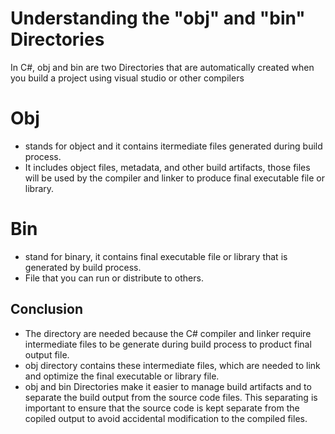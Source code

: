# Understanding the "obj" and "bin" Directories

In C#, obj and bin are two Directories that are automatically created when you build a project using visual studio or other compilers

# Obj
- stands for object and it contains itermediate files generated during build process.
- It includes object files, metadata, and other build artifacts, those files will be used by the compiler and linker to produce final executable file or library.

# Bin
- stand for binary, it contains final executable file or library that is generated by build process.
- File that you can run or distribute to others.

## Conclusion
- The directory are needed because the C# compiler and linker require intermediate files to be generate during build process to product final output file.
- obj directory contains these intermediate files, which are needed to link and optimize the final executable or library file.
- obj and bin Directories make it easier to manage build artifacts and to separate the build output from the source code files. This separating is important to ensure that the source code is kept separate from the copiled output to avoid accidental modification to the compiled files.

